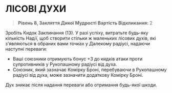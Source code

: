 ﻿# ЛІСОВІ ДУХИ

> **Рівень 8, Закляття Дикої Мудрості**
> **Вартість Відкликання:** 2

Зробіть Кидок Заклинання (13). У разі успіху, витратьте будь-яку кількість Надії, щоб створити стільки ж маленьких лісових духів, які з'являються в обраних вами точках у Далекому радіусі, надаючи наступні переваги:

- Ваші союзники отримують бонус +3 до кидків атаки проти супротивників у Рукопашному радіусі від духа.
- Союзник, який зазначає Комірку Броні, перебуваючи в Рукопашному радіусі від духа, може зазначити додаткову Комірку Броні.

Дух зникає після надання переваги або отримання будь-якої шкоди.